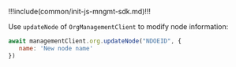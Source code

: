 !!!include(common/init-js-mngmt-sdk.md)!!!

Use `updateNode` of `OrgManagementClient` to modify node information:

```javascript
await managementClient.org.updateNode("NDOEID", {
   name: 'New node name'
})
```